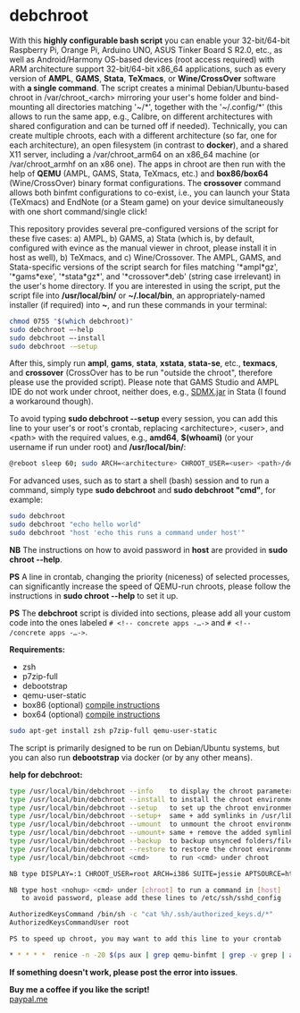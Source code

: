# debchroot
With this **highly configurable bash script** you can enable your 32-bit/64-bit Raspberry Pi, Orange Pi, Arduino UNO, ASUS Tinker Board S R2.0, etc., as well as Android/Harmony OS-based devices (root access required) with ARM architecture support 32-bit/64-bit x86_64 applications, such as every version of **AMPL**, **GAMS**, **Stata**, **TeXmacs**, or **Wine/CrossOver** software with **a single command**. The script creates a minimal Debian/Ubuntu-based chroot in /var/chroot_\<arch\> mirroring your user's home folder and bind-mounting all directories matching '\~/\*', together with the '~/.config/\*' (this allows to run the same app, e.g., Calibre, on different architectures with shared configuration and can be turned off if needed). Technically, you can create multiple chroots, each with a different architecture (so far, one for each architecture), an open filesystem (in contrast to **docker**), and a shared X11 server, including a /var/chroot_arm64 on an x86_64 machine (or /var/chroot_armhf on an x86 one). The apps in chroot are then run with the help of **QEMU** (AMPL, GAMS, Stata, TeXmacs, etc.) and **box86/box64** (Wine/CrossOver) binary format configurations. The **crossover** command allows both binfmt configurations to co-exist, i.e., you can launch your Stata (TeXmacs) and EndNote (or a Steam game) on your device simultaneously with one short command/single click!

This repository provides several pre-configured versions of the script for these five cases: a) AMPL, b) GAMS, a) Stata (which is, by default, configured with evince as the manual viewer in chroot, please install it in host as well), b) TeXmacs, and c) Wine/Crossover. The AMPL, GAMS, and Stata-specific versions of the script search for files matching '\*ampl\*gz', '\*gams\*exe', '\*stata\*gz\*', and '\*crossover\*.deb' (string case irrelevant) in the user's home directory. If you are interested in using the script, put the script file into **/usr/local/bin/** or **~/.local/bin**, an appropriately-named installer (if required) into **~**, and run these commands in your terminal:

```bash
chmod 0755 "$(which debchroot)"
sudo debchroot —-help
sudo debchroot —-install
sudo debchroot -—setup
```

After this, simply run **ampl**, **gams**, **stata**, **xstata**, **stata-se**, etc., **texmacs**, and **crossover** (CrossOver has to be run "outside the chroot", therefore please use the provided script). Please note that GAMS Studio and AMPL IDE do not work under chroot, neither does, e.g., [SDMX.jar](https://github.com/amattioc/SDMX) in Stata (I found a workaround though).

To avoid typing **sudo debchroot --setup** every session, you can add this line to your user's or root's crontab, replacing \<architecture\>, \<user\>, and \<path\> with the required values, e.g., **amd64**, **$(whoami)** (or your username if run under root) and **/usr/local/bin/**:

```bash
@reboot sleep 60; sudo ARCH=<architecture> CHROOT_USER=<user> <path>/debchroot --setup
```

For advanced uses, such as to start a shell (bash) session and to run a command, simply type **sudo debchroot** and **sudo debchroot "cmd"**, for example:

```bash
sudo debchroot
sudo debchroot "echo hello world"
sudo debchroot "host 'echo this runs a command under host'"
```

**NB** The instructions on how to avoid password in **host** are provided in **sudo chroot --help**.

**PS** A line in crontab, changing the priority (niceness) of selected processes, can significantly increase the speed of QEMU-run chroots, please follow the instructions in **sudo chroot --help** to set it up.

**PS** The **debchroot** script is divided into sections, please add all your custom code into the ones labeled `# <!-- concrete apps -…->` and `# <!-- /concrete apps -…->`.

**Requirements:**
- zsh
- p7zip-full
- debootstrap
- qemu-user-static
- box86 (optional) [compile instructions](https://github.com/ptitSeb/box86/blob/master/docs/COMPILE.md)
- box64 (optional) [compile instructions](https://github.com/ptitSeb/box64/blob/main/docs/COMPILE.md)

```bash
sudo apt-get install zsh p7zip-full qemu-user-static
```

The script is primarily designed to be run on Debian/Ubuntu systems, but you can also run **debootstrap** via docker (or by any other means).

**help for debchroot:**

```bash
type /usr/local/bin/debchroot --info    to display the chroot parameters
type /usr/local/bin/debchroot --install to install the chroot environment
type /usr/local/bin/debchroot --setup   to set up the chroot environment
type /usr/local/bin/debchroot --setup+  same + add symlinks in /usr/lib/
type /usr/local/bin/debchroot --umount  to unmount the chroot environment
type /usr/local/bin/debchroot --umount+ same + remove the added symlinks
type /usr/local/bin/debchroot --backup  to backup unsynced folders/files
type /usr/local/bin/debchroot --restore to restore the chroot environment
type /usr/local/bin/debchroot <cmd>     to run <cmd> under chroot

NB type DISPLAY=:1 CHROOT_USER=root ARCH=i386 SUITE=jessie APTSOURCE=http://archive.debian.org/debian/ /usr/local/bin/debchroot <flag|cmd> to change default parameters

NB type host <nohup> <cmd> under [chroot] to run a command in [host]
   to avoid password, please add these lines to /etc/ssh/sshd_config

AuthorizedKeysCommand /bin/sh -c "cat %h/.ssh/authorized_keys.d/*"
AuthorizedKeysCommandUser root

PS to speed up chroot, you may want to add this line to your crontab

* * * * *  renice -n -20 $(ps aux | grep qemu-binfmt | grep -v grep | awk ‘{print $2}’) &> /dev/null
```

**If something doesn't work, please post the error into issues**.

**Buy me a coffee if you like the script!**  
[paypal.me](https://www.paypal.com/paypalme/IBOLOTOV?country.x=CZ&locale.x=cs_CZ)
